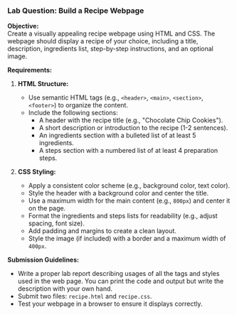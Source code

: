 ### Lab Question: Build a Recipe Webpage

**Objective:**  
Create a visually appealing recipe webpage using HTML and CSS. The webpage should display a recipe of your choice, including a title, description, ingredients list, step-by-step instructions, and an optional image.

**Requirements:**

1. **HTML Structure:**
   - Use semantic HTML tags (e.g., `<header>`, `<main>`, `<section>`, `<footer>`) to organize the content.
   - Include the following sections:
     - A header with the recipe title (e.g., "Chocolate Chip Cookies").
     - A short description or introduction to the recipe (1-2 sentences).
     - An ingredients section with a bulleted list of at least 5 ingredients.
     - A steps section with a numbered list of at least 4 preparation steps.

2. **CSS Styling:**
   - Apply a consistent color scheme (e.g., background color, text color).
   - Style the header with a background color and center the title.
   - Use a maximum width for the main content (e.g., `800px`) and center it on the page.
   - Format the ingredients and steps lists for readability (e.g., adjust spacing, font size).
   - Add padding and margins to create a clean layout.
   - Style the image (if included) with a border and a maximum width of `400px`.

**Submission Guidelines:**
- Write a proper lab report describing usages of all the tags and styles used in the web page. You can print the code and output but write the description with your own hand.
- Submit two files: `recipe.html` and `recipe.css`.
- Test your webpage in a browser to ensure it displays correctly.
